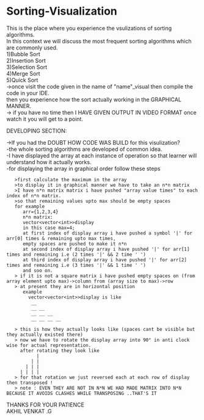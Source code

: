 # Sorting-Visualization
This is the place where you experience the vsulizations of sorting algorithms.  
In this context we will discuss the most frequent sorting algorithms which are commonly used.  
1)Bubble Sort  
2)Insertion Sort  
3)Selection Sort  
4)Merge Sort  
5)Quick Sort  
->once visit the code given in the name of "name"_visual then compile the code in your IDE.  
then you experience how the sort actually working in the GRAPHICAL MANNER.  
-> if you have no time then I HAVE GIVEN OUTPUT IN VIDEO FORMAT once watch it you will get to a point.   


DEVELOPING SECTION:  

->If you had the DOUBT HOW CODE WAS BUILD for this visulization?  
  -the whole sorting algorithms are developed of common idea.  
  -I have displayed the array at each instance of operation so that learner will understand how it actually works.  
  -for displaying the array in graphical order follow these steps  
       
       >first calculate the maximum in the array
       >to display it in graphical manner we have to take an n*n matrix
       >I have n*n matrix matrix i have pushed "array value times" to each index of n*n matrix.
       >so that remaining values upto max should be empty spaces
       for example
          arr={1,2,3,4}
          n*n matrix:
          vector<vector<int>>display
          in this case max=4;
          at first index of display array i have pushed a symbol '|' for arr[0] times & remaining upto max times, 
          empty spaces are pushed to make it n*n
          at second index of display array i have pushed '|' for arr[1] times and remaining i.e (2 times '|' && 2 time ' ')
          at third index of display array i have pushed '|' for arr[2] times and remaining i.e (3 times '|' && 1 time ' ')
          and soo on.
       > if it is not a square matrix i have pushed empty spaces on (from array element upto max)->column from (array size to max)->row 
       > at present they are in horizontal position 
          example
            vector<vector<int>>display is like 
             __
             __ __ 
             __ __ __
             __ __ __ __
             
       > this is how they actually looks like (spaces cant be visible but they actually existed there)
       > now we have to rotate the display array into 90° in anti clock wise for actual representation.
         after rotating they look like
               |
             | |
           | | |
         | | | |
       > for that rotation we just reversed each at each row of display then transposed !
       > note : EVEN THEY ARE NOT IN N*N WE HAD MADE MATRIX INTO N*N BECAUSE IT AVOIDS CLASHES WHILE TRANSPOSING ..THAT'S IT
       
  
THANKS FOR YOUR PATIENCE  
AKHIL VENKAT .G
